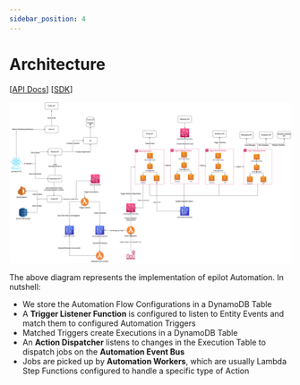 ```yaml
---
sidebar_position: 4
---
```


# Architecture

[[API Docs](/api/automation#tag/executions)]
[[SDK](https://www.npmjs.com/package/@epilot/automation-client)]

[![Automation Architecture Diagram](../../static/img/automation-architecture.png)](../../static/img/automation-architecture.png)

The above diagram represents the implementation of epilot Automation. In nutshell:

- We store the Automation Flow Configurations in a DynamoDB Table
- A **Trigger Listener Function** is configured to listen to Entity Events and match them to configured Automation Triggers
- Matched Triggers create Executions in a DynamoDB Table
- An **Action Dispatcher** listens to changes in the Execution Table to dispatch jobs on the **Automation Event Bus**
- Jobs are picked up by **Automation Workers**, which are usually Lambda Step Functions configured to handle a specific type of Action

